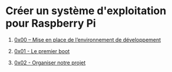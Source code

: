 # Créer un système d'exploitation pour Raspberry Pi 

1. [0x00 – Mise en place de l’environnement de développement](https://geek.mg/fr/tutoriel/0x00-mise-place-de-lenvironnement-de-developpement/)

2. [0x01 - Le premier boot](https://geek.mg/fr/tutoriel/0x01-premier-boot/)

3. [0x02 - Organiser notre projet](https://geek.mg/fr/tutoriel/0x02-organiser-notre-projet/)




